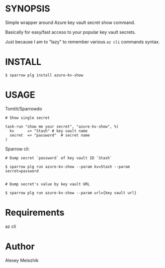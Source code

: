 # SYNOPSIS

Simple wrapper around Azure key vault secret show command. 

Basically for easy/fast access to your popular key vault secrets.

Just because I am to "lazy" to remember various `az cli` commands syntax.

# INSTALL

    $ sparrow plg install azure-kv-show

# USAGE

Tomtit/Sparrowdo

    # Show single secret

    task-run "show me your secret", "azure-kv-show", %(
      kv      => "Stash" # key vault name
      secret  => "password"  # secret name
    )

Sparrow cli:

    # Dump secret `password` of key vault ID `Stash`

    $ sparrow plg run azure-kv-show --param kv=Stash --param secret=password


    # Dump secret's value by key vault URL 

    $ sparrow plg run azure-kv-show --param url={key vault url}

# Requirements

az cli 

# Author

Alexey Melezhik

